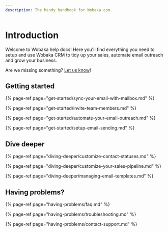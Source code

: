 ```yaml
---
description: The handy handbook for Wobaka.com.
---
```


# Introduction

Welcome to Wobaka help docs! Here you'll find everything you need to setup and use Wobaka CRM to tidy up your sales, automate email outreach and grow your business.

Are we missing something? [Let us know](https://wobaka.com/support)!

## Getting started

{% page-ref page="get-started/sync-your-email-with-mailbox.md" %}

{% page-ref page="get-started/invite-team-members.md" %}

{% page-ref page="get-started/automate-your-email-outreach.md" %}

{% page-ref page="get-started/setup-email-sending.md" %}

## Dive deeper

{% page-ref page="diving-deeper/customize-contact-statuses.md" %}

{% page-ref page="diving-deeper/customize-your-sales-pipeline.md" %}

{% page-ref page="diving-deeper/managing-email-templates.md" %}



## Having problems?

{% page-ref page="having-problems/faq.md" %}

{% page-ref page="having-problems/troubleshooting.md" %}

{% page-ref page="having-problems/contact-support.md" %}

